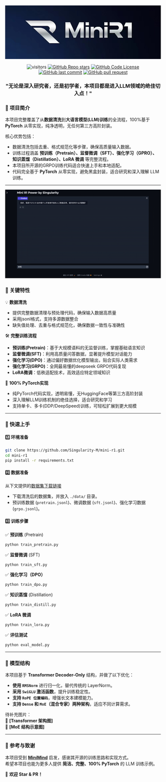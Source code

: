 <div align="center">

![logo](./images/logo.png)

</div>

<div align="center">

![visitors](https://visitor-badge.laobi.icu/badge?page_id=Singularity-M/mini-r1)
[![GitHub Repo stars](https://img.shields.io/github/stars/Singularity-M/mini-r1?style=social)](https://github.com/Singularity-M/mini-r1/stargazers)
[![GitHub Code License](https://img.shields.io/github/license/Singularity-M/mini-r1)](LICENSE)
[![GitHub last commit](https://img.shields.io/github/last-commit/Singularity-M/mini-r1)](https://github.com/Singularity-M/mini-r1/commits/master)
[![GitHub pull request](https://img.shields.io/badge/PRs-welcome-blue)](https://github.com/Singularity-M/mini-r1/pulls)

</div>

<div align="center">
  <h3>"无论是深入研究者，还是初学者，本项目都是进入LLM领域的绝佳切入点！"</h3>
</div>

### 📌 项目简介  

本项目完整覆盖了从**数据清洗**到**大语言模型(LLM)训练**的全流程，100%基于**PyTorch** 从零实现，纯净透明，无任何第三方高阶封装。

核心优势包括：

- 数据清洗包括去重、格式规范化等步骤，确保高质量输入数据。  
- 训练过程涵盖 **预训练（Pretrain）、监督微调（SFT）、强化学习（GPRO）、知识蒸馏（Distillation）、LoRA 微调** 等完整流程。
- 本项目所开源的GRPO训练代码适合快速上手和本地适配。
- 代码完全基于 **PyTorch** 从零实现，避免黑盒封装，适合研究和深入理解 LLM 训练。 

---

<div align="center">

![mini-r1](./images/demo.gif)

</div>


### 📌 关键特性  

💡 **数据清洗**
- 提供完整数据清理与预处理代码，确保输入数据高质量
- 采用jsonl格式，支持多源数据整合
- 缺失值处理、去重与格式规范化，确保数据一致性与准确性

🛠 **完整训练流程**
- **预训练(Pretrain)**：基于大规模语料的无监督训练，掌握基础语言知识
- **监督微调(SFT)**：利用高质量问答数据，显著提升模型对话能力
- **强化学习(DPO)**：通过偏好数据优化模型输出，贴合实际人类需求
- **强化学习(GRPO)**：全网最易懂的deepseek GRPO代码复现
- **LoRA微调**：低秩适配技术，高效适应特定领域知识

🚀 **100% PyTorch实现**
- 纯PyTorch代码实现，透明易懂，无HuggingFace等第三方高阶封装
- 深入理解LLM训练机制的绝佳选择，适合研究和学习
- 支持单卡、多卡(DDP/DeepSpeed)训练，可轻松扩展到更大规模
---

### 📌 快速上手  

#### **1️⃣ 环境准备**

```bash
git clone https://github.com/Singularity-M/mini-r1.git
cd mini-r1
pip install -r requirements.txt
```

#### **2️⃣ 数据准备**  
从下文提供的[数据集下载链接](https://www.modelscope.cn/datasets/math0205/MINIR1/files)
- 下载清洗后的数据集，并放入 `./data/` 目录。 
- 预训练数据 (`pretrain.jsonl`)、微调数据 (`sft.jsonl`)、强化学习数据 (`grpo.jsonl`)。

#### **3️⃣ 训练步骤**  

✅ **预训练** (Pretrain)  
```bash
python train_pretrain.py
```

✅ **监督微调** (SFT)  
```bash
python train_sft.py
```

✅ **强化学习（DPO）**  
```bash
python train_dpo.py
```

✅ **知识蒸馏** (Distillation)  
```bash
python train_distill.py
```

✅ **LoRA 微调**  
```bash
python train_lora.py
```

✅ **评估测试**  
```bash
python eval_model.py
```

---

### 📌 模型结构  

本项目基于 **Transformer Decoder-Only** 结构，并做了以下优化：  

- **使用 `RMSNorm`** 进行归一化，替代传统的 LayerNorm。  
- **采用 `SwiGLU` 激活函数**，提升训练稳定性。  
- **支持 `RoPE 位置编码`**，增强长文本建模能力。  
- **支持 `Dense` 和 `MoE`（混合专家）两种架构**，适应不同计算需求。  

待补充图片：  
📌 **[Transformer 架构图]**  
📌 **[MoE 结构示意图]**  

---

### 📌 参考与致谢  

本项目受到 **[MiniMind](https://github.com/jingyaogong/minimind)** 启发，感谢其开源的训练思路和实现方式。  
希望本项目也能为更多人提供 **简洁、完整、100% PyTorch** 的 LLM 训练示例。  

🚀 **欢迎 Star & PR！**
